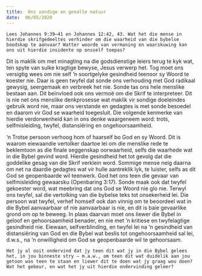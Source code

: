 ```yaml
---
title:  Ons sondige en gevalle natuur
date:  06/05/2020
---
```


`Lees Johannes 9:39–41 en Johannes 12:42, 43. Wat het die mense in hierdie skrifgedeeltes verhinder om die waarheid van die bybelse boodskap te aanvaar? Watter woorde van vermaning en waarskuwing kan ons uit hierdie insidente op onsself toepas?`

Dit is maklik om met minagting na die godsdienstige leiers terug te kyk wat, ten spyte van sulke kragtige bewyse, Jesus verwerp het. Tog moet ons versigtig wees om nie self ‘n soortgelyke gesindheid teenoor sy Woord te koester nie. Daar is geen twyfel dat sonde ons verhouding met God radikaal gewysig, seergemaak en verbreek het nie.  Sonde tas ons hele menslike bestaan aan.  Dit beïnvloed ook ons vermoë om die Skrif te interpreteer.  Dit is nie net ons menslike denkprosesse wat maklik vir sondige doeleindes gebruik word nie, maar ons verstande en gedagtes is met sonde besoedel en daarom vir God se waarheid toegesluit. Die volgende kenmerke van hierdie verdorwenheid kan in ons denke waargeneem word: trots, selfmisleiding, twyfel, distansiëring en ongehoorsaamheid.

‘n Trotse persoon verhoog hom of haarself bo God en sy Woord.  Dit is waarom eiewaandie vertolker daartoe lei om die menslike rede te beklemtoon as die finale seggenskap oorwaarheid, selfs die waarhede wat in die Bybel gevind word. Hierdie gesindheid het tot gevolg dat die goddelike gesag van die Skrif verklein word. Sommige mense neig daarna om net na daardie gedagtes wat vir hulle aantreklik lyk, te luister, selfs as dit God se geopenbaarde wil teenwerk. God het ons teen die gevaar van selfmisleiding gewaarsku (Openbaring 3:17). Sonde maak ook dat twyfel gekoester word, wat meebring dat ons God se Woord nie glo nie. Terwyl ons twyfel, sal die vertolking van die bybelse teks tot onsekerheid lei. Die persoon wat twyfel, verhef homself ook dan vinnig om te beoordeel wat in die Bybel aanvaarbaar of nie aanvaarbaar is nie, en dit is baie gevaarlike grond om op te beweeg. In plaas daarvan moet ons liewer die Bybel in geloof en gehoorsaamheid benader, en nie met ‘n kritiese en twyfelagtige gesindheid nie.  Eiewaan, selfverblinding, en twyfel lei na ‘n gesindheid van distansiëring van God en die Bybel wat beslis tot ongehoorsaamheid sal lei, d.w.s., na ‘n onwilligheid om God se geopenbaarde wil te gehoorsaam.

`Het jy al ooit ondervind dat jy teen dit wat jy in die Bybel gelees het, in jou binneste stry — m.a.w., om teen dit wat duidelik aan jou getoon was teen te staan en liewer dit te doen wat jy graag wou doen?  Wat het gebeur, en wat het jy uit hierdie ondervinding geleer?`